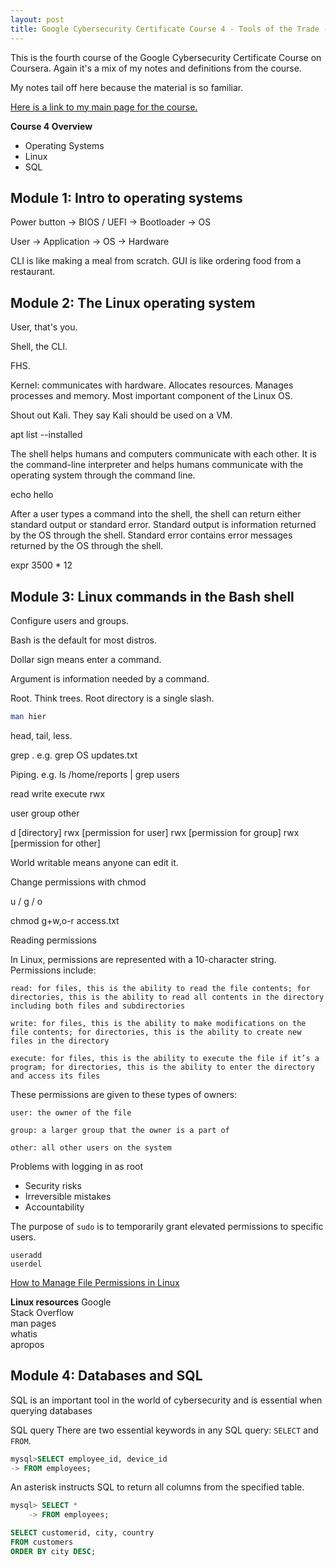 ```yaml
---
layout: post
title: Google Cybersecurity Certificate Course 4 - Tools of the Trade - Linux and SQL
---
```

This is the fourth course of the Google Cybersecurity Certificate Course on Coursera. Again it's a mix of my notes and definitions from the course.

My notes tail off here because the material is so familiar. 

[Here is a link to my main page for the course.](https://1dgk.github.io/2024/01/24/gcc-course-index.html)

**Course 4 Overview**
- Operating Systems
- Linux
- SQL

## Module 1: Intro to operating systems
Power button -> BIOS / UEFI -> Bootloader -> OS

User -> Application -> OS -> Hardware

CLI is like making a meal from scratch. GUI is like ordering food from a restaurant. 

## Module 2: The Linux operating system
User, that's you.

Shell, the CLI.

FHS.

Kernel: communicates with hardware. Allocates resources. Manages processes and memory. Most important component of the Linux OS.

Shout out Kali. They say Kali should be used on a VM. 

apt list --installed 

The shell helps humans and computers communicate with each other. It is the command-line interpreter and helps humans communicate with the operating system through the command line.

echo hello

After a user types a command into the shell, the shell can return either standard output or standard error. Standard output is information returned by the OS through the shell. Standard error contains error messages returned by the OS through the shell.

expr 3500 * 12

## Module 3: Linux commands in the Bash shell
Configure users and groups. 

Bash is the default for most distros.

Dollar sign means enter a command. 

Argument is information needed by a command. 

Root. Think trees. Root directory is a single slash.

```sh
man hier
```

head, tail, less.

grep . e.g. grep OS updates.txt

Piping. e.g. ls /home/reports | grep users

read write execute rwx

user group other 

d [directory] rwx [permission for user] rwx [permission for group] rwx [permission for other]

World writable means anyone can edit it. 

Change permissions with chmod

u / g / o

chmod g+w,o-r access.txt

Reading permissions

In Linux, permissions are represented with a 10-character string. Permissions include:

    read: for files, this is the ability to read the file contents; for directories, this is the ability to read all contents in the directory including both files and subdirectories

    write: for files, this is the ability to make modifications on the file contents; for directories, this is the ability to create new files in the directory

    execute: for files, this is the ability to execute the file if it’s a program; for directories, this is the ability to enter the directory and access its files

These permissions are given to these types of owners:

    user: the owner of the file

    group: a larger group that the owner is a part of

    other: all other users on the system

Problems with logging in as root
- Security risks
- Irreversible mistakes
- Accountability

The purpose of `sudo` is to temporarily grant elevated permissions to specific users. 

`useradd`\
`userdel`

[How to Manage File Permissions in Linux](https://1dgk.github.io/2024/02/18/file-permissions-in-linux.html)

**Linux resources**
Google\
Stack Overflow\
man pages\
whatis\
apropos

## Module 4: Databases and SQL
SQL is an important tool in the world of cybersecurity and is essential when querying databases

SQL query
There are two essential keywords in any SQL query: `SELECT` and `FROM`.

```sql
mysql>SELECT employee_id, device_id
-> FROM employees;
```

An asterisk instructs SQL to return all columns from the specified table. 
```sql
mysql> SELECT *
    -> FROM employees;
```

```sql
SELECT customerid, city, country
FROM customers
ORDER BY city DESC;
```